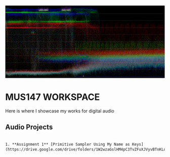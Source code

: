 ![Image](https://github.com/8ball55/digital-audio/blob/gh-pages/sqdgfrtu.PNG)

# MUS147 WORKSPACE

Here is where I showcase my works for digital audio

## Audio Projects

```

1. **Assignment 1** [Primitive Sampler Using My Name as Keys](https://drive.google.com/drive/folders/1W2wzaGslHM4pC3TvZFuXJVyvBTnKLqvf)

```
